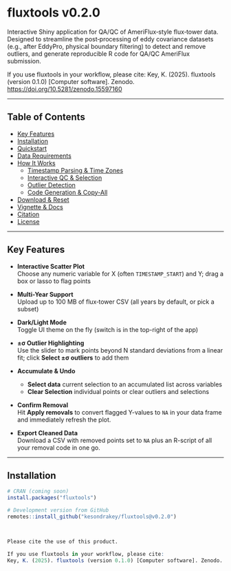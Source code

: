 # fluxtools v0.2.0

Interactive Shiny application for QA/QC of AmeriFlux‐style flux‐tower data.  
Designed to streamline the post‐processing of eddy covariance datasets (e.g., after EddyPro, physical boundary filtering) to detect and remove outliers, and generate reproducible R code for QA/QC AmeriFlux submission.

If you use fluxtools in your workflow, please cite:
Key, K. (2025). fluxtools (version 0.1.0) [Computer software]. Zenodo. https://doi.org/10.5281/zenodo.15597160

---

## Table of Contents

- [Key Features](#key-features)  
- [Installation](#installation)  
- [Quickstart](#quickstart)  
- [Data Requirements](#data-requirements)  
- [How It Works](#how-it-works)  
  - [Timestamp Parsing & Time Zones](#timestamp-parsing--time-zones)  
  - [Interactive QC & Selection](#interactive-qc--selection)  
  - [Outlier Detection](#outlier-detection)  
  - [Code Generation & Copy-All](#code-generation--copy-all)  
- [Download & Reset](#download--reset)  
- [Vignette & Docs](#vignette--docs)  
- [Citation](#citation)  
- [License](#license)  

---

## Key Features

- **Interactive Scatter Plot**  
  Choose any numeric variable for X (often `TIMESTAMP_START`) and Y; drag a box or lasso to flag points

- **Multi-Year Support**  
  Upload up to 100 MB of flux‐tower CSV (all years by default, or pick a subset)

- **Dark/Light Mode**  
  Toggle UI theme on the fly (switch is in the top-right of the app)

- **±σ Outlier Highlighting**  
  Use the slider to mark points beyond N standard deviations from a linear fit; click **Select ±σ outliers** to add them

- **Accumulate & Undo**  
  - **Select data** current selection to an accumulated list across variables
  - **Clear Selection** individual points or clear outliers and selections

- **Confirm Removal**  
  Hit **Apply removals** to convert flagged Y-values to `NA` in your data frame and immediately refresh the plot.

- **Export Cleaned Data**  
  Download a CSV with removed points set to `NA` plus an R-script of all your removal code in one go.

---

## Installation

```r
# CRAN (coming soon)
install.packages("fluxtools")

# Development version from GitHub
remotes::install_github("kesondrakey/fluxtools@v0.2.0")
  


Please cite the use of this product. 

If you use fluxtools in your workflow, please cite:
Key, K. (2025). fluxtools (version 0.1.0) [Computer software]. Zenodo. https://doi.org/10.5281/zenodo.15597160